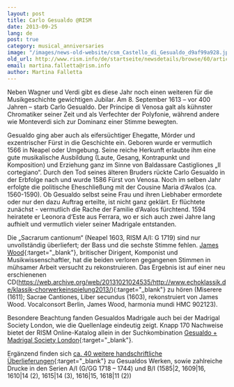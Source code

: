 ```yaml
---
layout: post
title: Carlo Gesualdo @RISM
date: 2013-09-25
lang: de
post: true
category: musical_anniversaries
image: "/images/news-old-website/csm_Castello_di_Gesualdo_d9af99a928.jpg"
old_url: http://www.rism.info/de/startseite/newsdetails/browse/60/article/64/carlo-gesualdo-rism.html
email: martina.falletta@rism.info
author: Martina Falletta
---
```


Neben Wagner und Verdi gibt es diese Jahr noch einen weiteren für die Musikgeschichte gewichtigen Jubilar. Am 8. September 1613 – vor 400 Jahren – starb Carlo Gesualdo. Der Principe di Venosa galt als kühnster Chromatiker seiner Zeit und als Verfechter der Polyfonie, während andere wie Monteverdi sich zur Dominanz einer Stimme bewegten.

Gesualdo ging aber auch als eifersüchtiger Ehegatte, Mörder und exzentrischer Fürst in die Geschichte ein. Geboren wurde er vermutlich 1566 in Neapel oder Umgebung. Seine reiche Herkunft erlaubte ihm eine gute musikalische Ausbildung (Laute, Gesang, Kontrapunkt und Komposition) und Erziehung ganz im Sinne von Baldassare Castigliones „Il cortegiano“. Durch den Tod seines älteren Bruders rückte Carlo Gesualdo in der Erbfolge nach und wurde 1586 Fürst von Venosa. Noch im selben Jahr erfolgte die politische Eheschließung mit der Cousine Maria d‘Avalos (ca. 1560-1590). Ob Gesualdo selbst seine Frau und ihren Liebhaber ermordete oder nur den dazu Auftrag erteilte, ist nicht ganz geklärt. Er flüchtete zunächst - vermutlich die Rache der Familie d‘Avalos fürchtend. 1594 heiratete er Leonora d‘Este aus Ferrara, wo er sich auch zwei Jahre lang aufhielt und vermutlich vieler seiner Madrigale entstanden.

Die „Sacrarum cantionum“ (Neapel 1603, RISM A/I: G 1719) sind nur unvollständig überliefert; der Bass und die sechste Stimme fehlen. [James Wood](http://www.choroi.net/){:target="_blank"}, britischer Dirigent, Komponist und Musikwissenschaftler, hat die beiden verloren gegangenen Stimmen in mühsamer Arbeit versucht zu rekonstruieren. Das Ergebnis ist auf einer neu erschienenen CD(https://web.archive.org/web/20131021024535/http://www.echoklassik.de/klassik-chorwerkeinspielung2013/){:target="_blank"} zu hören (Miserere (1611); Sacrae Cantiones, Liber secundus (1603), rekonstruiert von James Wood. Vocalconsort Berlin, James Wood, harmonia mundi HMC 902123).

Besondere Beachtung fanden Gesualdos Madrigale auch bei der Madrigal Society London, wie die Quellenlage eindeutig zeigt. Knapp 170 Nachweise bietet der RISM Online-Katalog allein in der Suchkombination [Gesualdo + Madrigal Society London](http://opac.rism.info/index.php?id=6&tx_bsbsearch_pi1%5Bsmode%5D=advanced&L=0&tx_bsbsearch_pi1%5Bfield%5D%5B0%5D=any_field&tx_bsbsearch_pi1%5Bquery%5D%5B0%5D=madrigal+society+london&tx_bsbsearch_pi1%5Bfield%5D%5B1%5D=sauthor&tx_bsbsearch_pi1%5Bquery%5D%5B1%5D=Gesualdo%2C+Carlo&tx_bsbsearch_pi1%5Bfield%5D%5B2%5D=stitle&tx_bsbsearch_pi1%5Bquery%5D%5B2%5D=&tx_bsbsearch_pi1%5Bsubmit_button%5D=Suche){:target="_blank"}.

Ergänzend finden sich [ca. 40 weitere handschriftliche Überlieferungen](http://opac.rism.info/index.php?id=6&tx_bsbsearch_pi1%5Bsmode%5D=advanced&L=0&tx_bsbsearch_pi1%5Bfield%5D%5B0%5D=any_field&tx_bsbsearch_pi1%5Bquery%5D%5B0%5D=&tx_bsbsearch_pi1%5Bfield%5D%5B1%5D=sauthor&tx_bsbsearch_pi1%5Bquery%5D%5B1%5D=Gesualdo%2C+Carlo&tx_bsbsearch_pi1%5Bfield%5D%5B2%5D=stitle&tx_bsbsearch_pi1%5Bquery%5D%5B2%5D=&tx_bsbsearch_pi1%5Bsubmit_button%5D=Suche){:target="_blank"} zu Gesualdos Werken, sowie zahlreiche Drucke in den Serien A/I (G/GG 1718 – 1744) und B/I (1585\|2, 1609\|16, 1610\|14 (2), 1615\|14 (3), 1616\|15, 1618\|11 (2))
